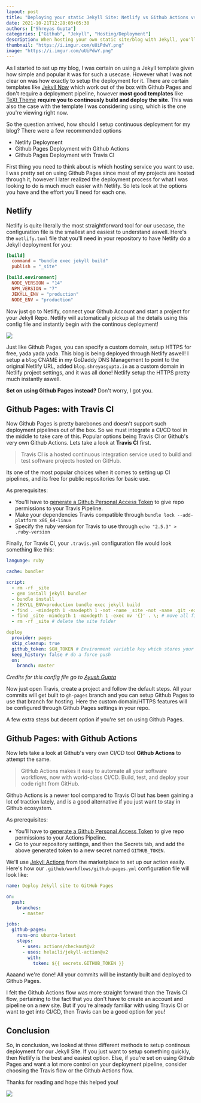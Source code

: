 ```yaml
---
layout: post
title: "Deploying your static Jekyll Site: Netlify vs Github Actions vs Travis CI"
date: 2021-10-21T12:28:03+05:30
authors: ["Shreyas Gupta"]
categories: ["Github", "Jekyll", "Hosting/Deployment"]
description: When hosting your own static site/blog with Jekyll, you'll have many options on how to implement continuous deployment for it, here we take a look at three of the popular options - Netlify, Github Actions with Pages, and Travis CI with Pages
thumbnail: "https://i.imgur.com/uUiPdwY.png"
image: "https://i.imgur.com/uUiPdwY.png"
---
```


As I started to set up my blog, I was certain on using a Jekyll template given how simple and popular it was for such a usecase. However what I was not clear on was how exactly to setup the deployment for it. There are certain templates like [Jekyll Now](https://github.com/barryclark/jekyll-now) which work out of the box with Github Pages and don't require a deployment pipeline, however **most good templates** like [TeXt Theme](https://github.com/kitian616/jekyll-TeXt-theme) **require you to continously build and deploy the site**. This was also the case with the template I was considering using, which is the one you're viewing right now.

So the question arrived, how should I setup continuous deployment for my blog? There were a few recommended options
- Netlify Deployment
- Github Pages Deployment with Github Actions
- Github Pages Deployment with Travis CI

First thing you need to think about is which hosting service you want to use. I was pretty set on using Github Pages since most of my projects are hosted through it, however I later realized the deployment process for what I was looking to do is much much easier with Netlify. So lets look at the options you have and the effort you'll need for each one.

## Netlify

Netlify is quite literally the most straightforward tool for our usecase, the configuration file is the smallest and easiest to understand aswell. Here's the `netlify.toml` file that you'll need in your repository to have Netlify do a Jekyll deployment for you:

```toml
[build]
  command = "bundle exec jekyll build"
  publish = "_site"

[build.environment]
  NODE_VERSION = "14"
  NPM_VERSION = "7"
  JEKYLL_ENV = "production"
  NODE_ENV = "production"
```

Now just go to Netlify, connect your Github Account and start a project for your Jekyll Repo. Netlify will automatically pickup all the details using this config file and instantly begin with the continous deployment!

![](https://c.tenor.com/lNL7iBKHQuIAAAAC/that-all-snl.gif)

Just like Github Pages, you can specify a custom domain, setup HTTPS for free, yada yada yada. This blog is being deployed through Netlify aswell! I setup a `blog` CNAME in my GoDaddy DNS Management to point to the original Netlify URL, added `blog.shreyasgupta.in` as a custom domain in Netlify project settings, and it was all done! Netlify setup the HTTPS pretty much instantly aswell.

**Set on using Github Pages instead?** Don't worry, I got you.

## Github Pages: with Travis CI

Now Github Pages is pretty barebones and doesn't support such deployment pipelines out of the box. So we must integrate a CI/CD tool in the middle to take care of this. Popular options being Travis CI or Github's very own Github Actions. Lets take a look at **Travis CI** first.

> Travis CI is a hosted continuous integration service used to build and test software projects hosted on GitHub.

Its one of the most popular choices when it comes to setting up CI pipelines, and its free for public repositories for basic use.

As prerequisites:
- You'll have to [generate a Github Personal Access Token](https://github.com/settings/tokens/new) to give repo permissions to your Travis Pipeline.
- Make your dependencies Travis compatible through `bundle lock --add-platform x86_64-linux`
- Specify the ruby version for Travis to use through `echo "2.5.3" > .ruby-version`

Finally, for Travis CI, your `.travis.yml` configuration file would look something like this:

```yml
language: ruby

cache: bundler

script:
  - rm -rf _site
  - gem install jekyll bundler
  - bundle install
  - JEKYLL_ENV=production bundle exec jekyll build
  - find . -mindepth 1 -maxdepth 1 -not -name _site -not -name .git -exec rm -rf '{}' \; # delete all files and folders excluding the `.git` and `_site` folder
  - find _site -mindepth 1 -maxdepth 1 -exec mv '{}' . \; # move all files and folders in the `_site` folder to the root
  - rm -rf _site # delete the site folder

deploy
  provider: pages
  skip_cleanup: true
  github_token: $GH_TOKEN # Environment variable key which stores your GitHub Personal Access Token
  keep_history: false # do a force push
  on:
    branch: master
```
*Credits for this config file go to [Ayush Gupta](https://ayushgupta.me/blog/2021/10/20/deploy-jekyll-to-github-pages-using-travis-ci.html#create-your-travis-configuration-file)*

Now just open Travis, create a project and follow the default steps. All your commits will get built to `gh-pages` branch and you can setup Github Pages to use that branch for hosting. Here the custom domain/HTTPS features will be configured through Github Pages settings in your repo.

A few extra steps but decent option if you're set on using Github Pages.

## Github Pages: with Github Actions

Now lets take a look at Github's very own CI/CD tool **Github Actions** to attempt the same.

> GitHub Actions makes it easy to automate all your software workflows, now with world-class CI/CD. Build, test, and deploy your code right from GitHub.

Github Actions is a newer tool compared to Travis CI but has been gaining a lot of traction lately, and is a good alternative if you just want to stay in Github ecosystem.

As prerequisites:
- You'll have to [generate a Github Personal Access Token](https://github.com/settings/tokens/new) to give repo permissions to your Actions Pipeline.
- Go to your repository settings, and then the Secrets tab, and add the above generated token to a new secret named `GITHUB_TOKEN`.

We'll use [Jekyll Actions](https://github.com/marketplace/actions/jekyll-actions) from the marketplace to set up our action easily. Here's how our `.github/workflows/github-pages.yml` configuration file will look like:

```yml
name: Deploy Jekyll site to GitHub Pages

on:
  push:
    branches:
      - master

jobs:
  github-pages:
    runs-on: ubuntu-latest
    steps:
      - uses: actions/checkout@v2
      - uses: helaili/jekyll-action@v2
        with:
          token: ${{ secrets.GITHUB_TOKEN }}
```

Aaaand we're done! All your commits will be instantly built and deployed to Github Pages.

I felt the Github Actions flow was more straight forward than the Travis CI flow, pertaining to the fact that you don't have to create an account and pipeline on a new site. But if you're already familiar with using Travis CI or want to get into CI/CD, then Travis can be a good option for you!

## Conclusion

So, in conclusion, we looked at three different methods to setup continous deployment for our Jekyll Site. If you just want to setup something quickly, then Netlify is the best and easiest option. Else, if you're set on using Github Pages and want a lot more control on your deployment pipeline, consider choosing the Travis flow or the Github Actions flow.

Thanks for reading and hope this helped you!

![](https://i.imgur.com/zmxTNdx.png)



